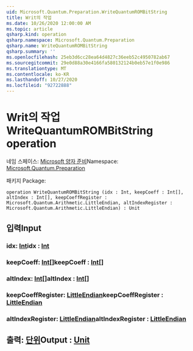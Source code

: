 ```yaml
---
uid: Microsoft.Quantum.Preparation.WriteQuantumROMBitString
title: Writ의 작업
ms.date: 10/26/2020 12:00:00 AM
ms.topic: article
qsharp.kind: operation
qsharp.namespace: Microsoft.Quantum.Preparation
qsharp.name: WriteQuantumROMBitString
qsharp.summary: ''
ms.openlocfilehash: 25eb3d6cc28ea64d4827c36eeb52c4950782ab67
ms.sourcegitcommit: 29e0d88a30e4166fa580132124b0eb57e1f0e986
ms.translationtype: MT
ms.contentlocale: ko-KR
ms.lasthandoff: 10/27/2020
ms.locfileid: "92722888"
---
```

# <a name="writequantumrombitstring-operation"></a><span data-ttu-id="5cf70-102">Writ의 작업</span><span class="sxs-lookup"><span data-stu-id="5cf70-102">WriteQuantumROMBitString operation</span></span>

<span data-ttu-id="5cf70-103">네임 스페이스: [Microsoft 양자 준비](xref:Microsoft.Quantum.Preparation)</span><span class="sxs-lookup"><span data-stu-id="5cf70-103">Namespace: [Microsoft.Quantum.Preparation](xref:Microsoft.Quantum.Preparation)</span></span>

<span data-ttu-id="5cf70-104">패키지 [](https://nuget.org/packages/)</span><span class="sxs-lookup"><span data-stu-id="5cf70-104">Package: [](https://nuget.org/packages/)</span></span>




```qsharp
operation WriteQuantumROMBitString (idx : Int, keepCoeff : Int[], altIndex : Int[], keepCoeffRegister : Microsoft.Quantum.Arithmetic.LittleEndian, altIndexRegister : Microsoft.Quantum.Arithmetic.LittleEndian) : Unit
```


## <a name="input"></a><span data-ttu-id="5cf70-105">입력</span><span class="sxs-lookup"><span data-stu-id="5cf70-105">Input</span></span>

### <a name="idx--int"></a><span data-ttu-id="5cf70-106">idx: [Int](xref:microsoft.quantum.lang-ref.int)</span><span class="sxs-lookup"><span data-stu-id="5cf70-106">idx : [Int](xref:microsoft.quantum.lang-ref.int)</span></span>




### <a name="keepcoeff--int"></a><span data-ttu-id="5cf70-107">keepCoeff: [Int](xref:microsoft.quantum.lang-ref.int)[]</span><span class="sxs-lookup"><span data-stu-id="5cf70-107">keepCoeff : [Int](xref:microsoft.quantum.lang-ref.int)[]</span></span>




### <a name="altindex--int"></a><span data-ttu-id="5cf70-108">altIndex: [Int](xref:microsoft.quantum.lang-ref.int)[]</span><span class="sxs-lookup"><span data-stu-id="5cf70-108">altIndex : [Int](xref:microsoft.quantum.lang-ref.int)[]</span></span>




### <a name="keepcoeffregister--littleendian"></a><span data-ttu-id="5cf70-109">keepCoeffRegister: [LittleEndian](xref:Microsoft.Quantum.Arithmetic.LittleEndian)</span><span class="sxs-lookup"><span data-stu-id="5cf70-109">keepCoeffRegister : [LittleEndian](xref:Microsoft.Quantum.Arithmetic.LittleEndian)</span></span>




### <a name="altindexregister--littleendian"></a><span data-ttu-id="5cf70-110">altIndexRegister: [LittleEndian](xref:Microsoft.Quantum.Arithmetic.LittleEndian)</span><span class="sxs-lookup"><span data-stu-id="5cf70-110">altIndexRegister : [LittleEndian](xref:Microsoft.Quantum.Arithmetic.LittleEndian)</span></span>





## <a name="output--unit"></a><span data-ttu-id="5cf70-111">출력: [단위](xref:microsoft.quantum.lang-ref.unit)</span><span class="sxs-lookup"><span data-stu-id="5cf70-111">Output : [Unit](xref:microsoft.quantum.lang-ref.unit)</span></span>

